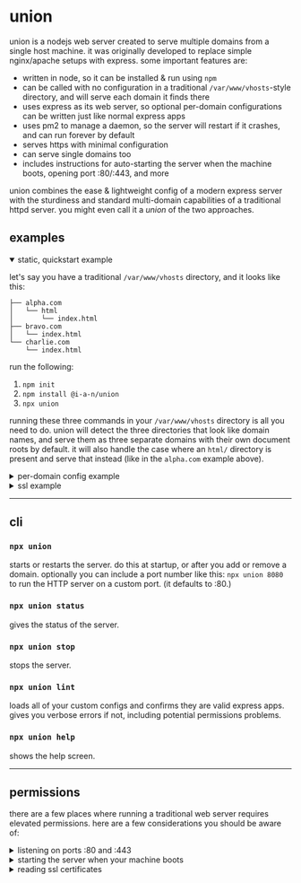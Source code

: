 # union

union is a nodejs web server created to serve multiple domains from a single host machine. it was originally developed to replace simple nginx/apache setups with express. some important features are:

- written in node, so it can be installed & run using `npm`
- can be called with no configuration in a traditional `/var/www/vhosts`-style directory, and will serve each domain it finds there
- uses express as its web server, so optional per-domain configurations can be written just like normal express apps
- uses pm2 to manage a daemon, so the server will restart if it crashes, and can run forever by default
- serves https with minimal configuration
- can serve single domains too
- includes instructions for auto-starting the server when the machine boots, opening port :80/:443, and more

union combines the ease & lightweight config of a modern express server with the sturdiness and standard multi-domain capabilities of a traditional httpd server. you might even call it a _union_ of the two approaches.

## examples

<details open="true">
<summary>
static, quickstart example
</summary>

let's say you have a traditional `/var/www/vhosts` directory, and it looks like this:

```
├── alpha.com
│   └── html
│       └── index.html
├── bravo.com
│   └── index.html
└── charlie.com
    └── index.html
```

run the following:

1. `npm init`
2. `npm install @i-a-n/union`
3. `npx union`

running these three commands in your `/var/www/vhosts` directory is all you need to do. union will detect the three directories that look like domain names, and serve them as three separate domains with their own document roots by default. it will also handle the case where an `html/` directory is present and serve that instead (like in the `alpha.com` example above).

</details>

<details>
<summary>per-domain config example</summary>

let's say you have a structure that looks like this:

```
├── alpha.com
│   ├── app
│   │   ├── index.html
│   │   └── compiled-index.js
│   └── src
│       └── App.tsx
├── bravo.com
│   ├── index.html
│   └── private
│       └── secret.key
└── charlie.com
    └── index.html
```

in this example you might want to serve `alpha.com` from its `./app` directory, as a single page app. you might also want to NOT serve `bravo.com/private`. and you might want to make `charlie.com` password-protected. this is how you'd do that:

```diff
 ├── alpha.com
+│   ├── .union.config.js
 │   ├── app
 │   │   ├── index.html
 │   │   └── compiled-index.js
 │   └── src
 │       └── App.tsx
 ├── bravo.com
 │   ├── index.html
 │   └── private
+│       ├── .do-not-serve
 │       └── secret.key
 └── charlie.com
+│       ├── .union-password
         └── index.html
```

1. add a `.union.config.js` file in the root of the domain you want to use a special config for. union will automatically find that file and use that to serve the domain name it's in. for a single-page app, here's an example of the config file you could use (which just creates an express server):

```
// include express
const express = require('express');

// then configure an express app like usual
const path = require('path');
const app = express();

// Serve static files from the app directory
app.use(express.static(path.join(__dirname, 'app')));

// standard "catchall" handler for single-page apps
app.get('*', (req, res) => {
  res.sendFile(path.join(__dirname, 'app', 'index.html'));
});

// export your express server. union will know what to do with it.
module.exports = app;
```

or, here's an example of how to blanket-enable CORS:

```
// include express
const express = require('express');
const cors = require('cors');

// then configure an express app like usual
const app = express();

// allow cors
app.use('*', cors({ origin: true }));

// export your express server. union will know what to do with it.
module.exports = app;
```

2. putting a blank `.do-not-serve` file in a directory will keep union from serving that entire directory

```
$ touch bravo.com/private/.do-not-serve
```

3. putting a plaintext file named `.union-password` in a directory will make that directory password-protected. it's kind of a shortcut for traditional `.htaccess`/`.htpasswd` files in other httpd servers. a `.union-password` file looks like this:

```
someuser:somepassword
otheruser:otherpassword
```

</details>

<details>
<summary>ssl example</summary>

union can serve https traffic when certiticates are provided in a standard way. first, make a sibling directory to your domains folders and call it `certificates`:

```diff
 ├── alpha.com
 │   └── html
 │       └── index.html
 ├── bravo.com
 │   └── index.html
 ├── charlie.com
 │  └── index.html
+└── certificates
```

then, create symlinks inside `certificates`. each one should be named `${domain name}` and should point to where the ssl certificates for that domain live on your server. for example, if you use letsencrypt, you might need to run this to create the symlink:

```
$ cd certificates
$ ln -s /etc/letsencrypt/live/alpha.com alpha.com
```

(the target of the symlink should be a directory containing the certificate files `fullchain.pem` and `privkey.pem`.)

```diff
 ├── alpha.com
 │   └── html
 │       └── index.html
 ├── bravo.com
 │   └── index.html
 ├── charlie.com
 │  └── index.html
 └── certificates
+    └── alpha.com -> /etc/letsencrypt/live/alpha.com
```

note that permissions will be tricky for most setups, if you aren't doing all of this as `root`. (everyone says never to use `root` for anything but my personal opinion is that `root` is fine for lots of cases where a host is only handling standard server operations like this.) for more info see [permissions](#permissions).

</details>

---

## cli

### `npx union`

starts or restarts the server. do this at startup, or after you add or remove a domain. optionally you can include a port number like this: `npx union 8080` to run the HTTP server on a custom port. (it defaults to :80.)

### `npx union status`

gives the status of the server.

### `npx union stop`

stops the server.

### `npx union lint`

loads all of your custom configs and confirms they are valid express apps. gives you verbose errors if not, including potential permissions problems.

### `npx union help`

shows the help screen.

---

## permissions

there are a few places where running a traditional web server requires elevated permissions. here are a few considerations you should be aware of:

<details>
<summary>listening on ports :80 and :443</summary>
most machines won't let you run a process that listens on ports :80/:443 (traditional web ports). in order to serve your domains from those ports, you will either need to run the server process as `root`, or follow instructions for your OS to open up those ports for regular users to open things on them. here's how to do that on most linux distributions:

```
echo 'net.ipv4.ip_unprivileged_port_start=0' | sudo tee /etc/sysctl.d/50-unprivileged-ports.conf && sudo sysctl --system
```

note: this allows any user on your system to open processes on these lower numbered ports. although, in my opinion, if you have compromised users on your system you've got bigger problems than whether they run something on port 80 or 3000.

</details>

<details>
<summary>starting the server when your machine boots</summary>
you will need to tell your machine to start the server when the machine starts, and ensure it is running as your preferred user, from your preferred directory. here are steps that work with most linux distributions:

1. **create the service file**

create a new systemd service file for your server:

```bash
sudo vim /etc/systemd/system/union.service
```

here's an example of that file:

```
[Unit]
Description=union
After=network-online.target multi-user.target

[Service]
Type=forking
User=<your user>
Group=<your user's group>
WorkingDirectory=<path to your domains directory; e.g. /var/www/vhosts>
ExecStart=/usr/bin/npx union
Restart=on-failure

[Install]
WantedBy=multi-user.target
```

2. enable and start union
   after creating the service file, enable it to start at boot and then start the service immediately with the following commands:

```
sudo systemctl enable union
sudo systemctl start union
```

</details>

<details>
<summary>reading ssl certificates</summary>
SSL certificates need to be readable by the user who starts the web server. how you do that will depend on where your certificates live and how you renew them. let's use letsencrypt on debian as an example: the certificates are usually stored in `/etc/letsencrypt/live/yourdomain.com/`. by default, these certificates and their directories have restrictive permissions, only allowing root access.

one way around this would be to adjust permissions on the directories that contain the certificate files, giving some group read-access, and adding your user to that group. here's how to do that on a typical linux distribution with a typical letsencrypt/certbot setup.

oh, please note: adjusting permissions like this can potentially expose your SSL certificates to other users who have access to your system and can add themselves to your group. but again, if your host has been compromised and malicious users already have access to adding themselves to arbitrary groups, you have much bigger problems, imo.

1. add your non-privileged user to a specific group (e.g., `www-data`), which will be granted access to the certificates

```bash
sudo usermod -a -G www-data <your user>
```

2. change the group ownership of the `/etc/letsencrypt/archive/` and `/etc/letsencrypt/live/` directories to `www-data` (or your chosen group)

```
sudo chown -R root:www-data /etc/letsencrypt/archive/
sudo chown -R root:www-data /etc/letsencrypt/live/
```

3. set the permissions on the two main letsencrypt directories so that group members can read the files within them

```
sudo chmod 750 /etc/letsencrypt/{live,archive}
```

</details>
